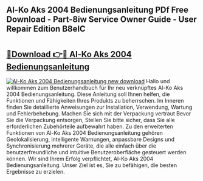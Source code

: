 ## Al-Ko Aks 2004 Bedienungsanleitung PDf Free Download - Part-8iw Service Owner Guide - User Repair Edition B8eIC

# <h2><a href="http://df0nnd.blite.top/?on=Al-Ko+Aks+2004+Bedienungsanleitung">🔗Download 👉🔴 Al-Ko Aks 2004 Bedienungsanleitung</a></h2>

[![Al-Ko Aks 2004 Bedienungsanleitung new download](https://i.imgur.com/lujVjoI.png)](http://df0nnd.blite.top/?on=Al-Ko+Aks+2004+Bedienungsanleitung)
Hallo und willkommen zum Benutzerhandbuch für Ihr neu verknüpftes Al-Ko Aks 2004 Bedienungsanleitung. Diese Anleitung soll Ihnen helfen, die Funktionen und Fähigkeiten Ihres Produkts zu beherrschen. Im Inneren finden Sie detaillierte Anweisungen zur Installation, Verwendung, Wartung und Fehlerbehebung. Machen Sie sich mit der Verpackung vertraut Bevor Sie die Verpackung entsorgen, Stellen Sie bitte sicher, dass Sie alle erforderlichen Zubehörteile aufbewahrt haben. Zu den erweiterten Funktionen von Al-Ko Aks 2004 Bedienungsanleitung gehören Geolokalisierung, intelligente Warnungen, anpassbare Designs und Synchronisierung mehrerer Geräte, die alle einfach über die benutzerfreundliche und intuitive Benutzeroberfläche gesteuert werden können. Wir sind Ihrem Erfolg verpflichtet, Al-Ko Aks 2004 Bedienungsanleitung. Unser Ziel ist es, Sie zu befähigen, die besten Ergebnisse zu erzielen.
